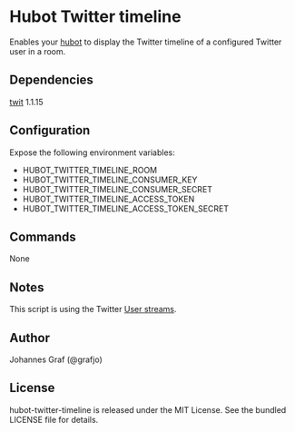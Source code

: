 # Hubot Twitter timeline

Enables your [hubot](https://github.com/github/hubot) to display the Twitter timeline of a configured Twitter user in a room.

## Dependencies

[twit](https://github.com/ttezel/twit) 1.1.15

## Configuration

Expose the following environment variables:

* HUBOT_TWITTER_TIMELINE_ROOM
* HUBOT_TWITTER_TIMELINE_CONSUMER_KEY
* HUBOT_TWITTER_TIMELINE_CONSUMER_SECRET
* HUBOT_TWITTER_TIMELINE_ACCESS_TOKEN
* HUBOT_TWITTER_TIMELINE_ACCESS_TOKEN_SECRET

## Commands

None

## Notes

This script is using the Twitter [User streams](https://dev.twitter.com/docs/streaming-apis/streams/user). 

## Author

Johannes Graf (@grafjo)

## License

hubot-twitter-timeline is released under the MIT License. See the bundled LICENSE file for details.
